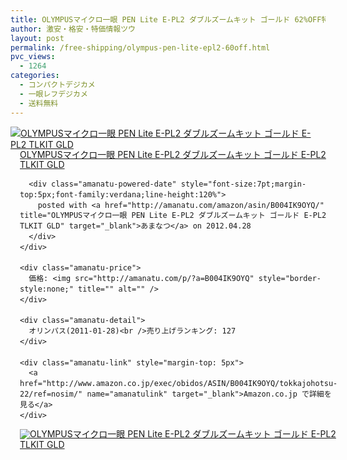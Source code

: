 ```yaml
---
title: OLYMPUSマイクロ一眼 PEN Lite E-PL2 ダブルズームキット ゴールド 62%OFF特価！3万円台！送料無料！
author: 激安・格安・特価情報ツウ
layout: post
permalink: /free-shipping/olympus-pen-lite-epl2-60off.html
pvc_views:
  - 1264
categories:
  - コンパクトデジカメ
  - 一眼レフデジカメ
  - 送料無料
---
```

<div class="amanatu-box" style="margin-bottom:0px;">
  <div class="amanatu-image" style="float:left;">
    <a href="http://www.amazon.co.jp/exec/obidos/ASIN/B004IK9OYQ/tokkajohotsu-22/ref=nosim/" name="amanatulink" target="_blank"><img src="http://i1.wp.com/ecx.images-amazon.com/images/I/413tci1p0gL._SL160_.jpg?w=546" alt="OLYMPUSマイクロ一眼 PEN Lite E-PL2 ダブルズームキット ゴールド E-PL2 TLKIT GLD" style="border: none;" data-recalc-dims="1" /></a>
  </div>
  
  <div class="amanatu-info" style="float:left;margin-left:15px;line-height:120%">
    <div class="amanatu-name" style="margin-bottom:10px;line-height:120%">
      <a href="http://www.amazon.co.jp/exec/obidos/ASIN/B004IK9OYQ/tokkajohotsu-22/ref=nosim/" name="amanatulink" target="_blank">OLYMPUSマイクロ一眼 PEN Lite E-PL2 ダブルズームキット ゴールド E-PL2 TLKIT GLD</a> 
      
      <div class="amanatu-powered-date" style="font-size:7pt;margin-top:5px;font-family:verdana;line-height:120%">
        posted with <a href="http://amanatu.com/amazon/asin/B004IK9OYQ/" title="OLYMPUSマイクロ一眼 PEN Lite E-PL2 ダブルズームキット ゴールド E-PL2 TLKIT GLD" target="_blank">あまなつ</a> on 2012.04.28
      </div>
    </div>
    
    <div class="amanatu-price">
      価格: <img src="http://amanatu.com/p/?a=B004IK9OYQ" style="border-style:none;" title="" alt="" />
    </div>
    
    <div class="amanatu-detail">
      オリンパス(2011-01-28)<br />売り上げランキング: 127
    </div>
    
    <div class="amanatu-link" style="margin-top: 5px">
      <a href="http://www.amazon.co.jp/exec/obidos/ASIN/B004IK9OYQ/tokkajohotsu-22/ref=nosim/" name="amanatulink" target="_blank">Amazon.co.jp で詳細を見る</a>
    </div>
  </div>
  
  <div class="amanatu-footer" style="clear: left">
  </div>
  
  <div class="amanatu-imageset">
    <div class="amanatu-image" style="float:left;">
      <a href="http://www.amazon.co.jp/exec/obidos/ASIN/B004IK9OYQ/tokkajohotsu-22/ref=nosim/" name="amanatulink" target="_blank"><img src="http://i2.wp.com/ecx.images-amazon.com/images/I/41RReUcZbIL._AA160_.jpg?w=546" alt="OLYMPUSマイクロ一眼 PEN Lite E-PL2 ダブルズームキット ゴールド E-PL2 TLKIT GLD" style="border: none;" data-recalc-dims="1" /></a>
    </div>
    
    <div class="amanatu-footer" style="clear: left">
    </div>
  </div>
</div>